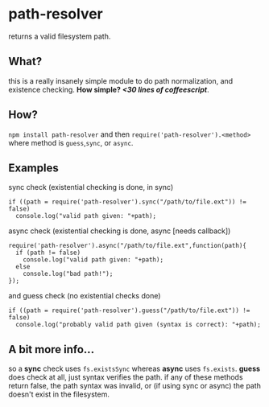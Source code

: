 path-resolver
=============

returns a valid filesystem path.


## What?

this is a really insanely simple module to do path normalization, and existence checking.
__How simple? *<30 lines of coffeescript*__.

## How?

`npm install path-resolver` and then `require('path-resolver').<method>` where method is `guess`,`sync`, or `async`.


## Examples

sync check (existential checking is done, in sync)
```
if ((path = require('path-resolver').sync("/path/to/file.ext")) != false)
  console.log("valid path given: "+path);
```

async check (existential checking is done, async [needs callback])
```
require('path-resolver').async("/path/to/file.ext",function(path){
  if (path != false)
    console.log("valid path given: "+path);
  else
    console.log("bad path!");
});
```

and guess check (no existential checks done)
```
if ((path = require('path-resolver').guess("/path/to/file.ext")) != false)
  console.log("probably valid path given (syntax is correct): "+path);
```


## A bit more info...

so a __sync__ check uses `fs.existsSync` whereas __async__ uses `fs.exists`. __guess__ does check at all, just syntax verifies the path.
if any of these methods return false, the path syntax was invalid, or (if using sync or async) the path doesn't exist in the filesystem.
